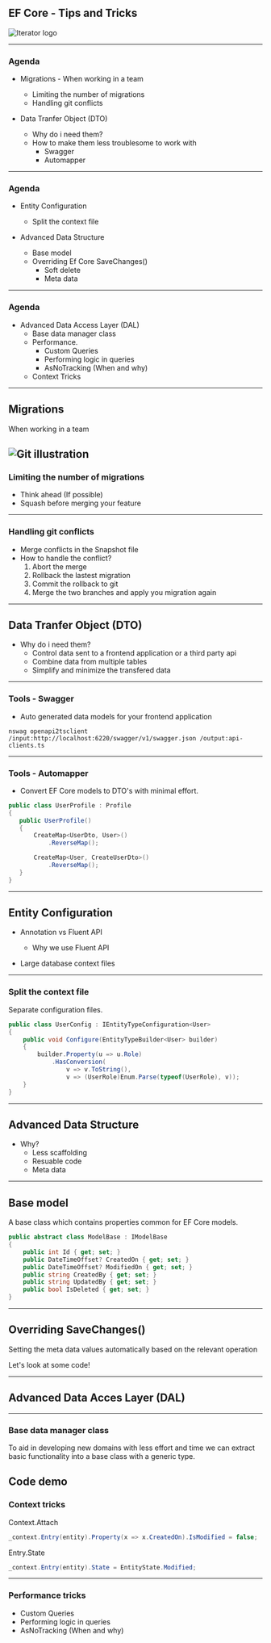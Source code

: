 <!-- .slide: data-background="#003d73" -->
## EF Core - Tips and Tricks


![Iterator logo](./img/iteratorLogo.png "Iterator logo")  <!-- .element style="width: 300px;" -->


----

### Agenda
* Migrations - When working in a team
    * Limiting the number of migrations
    * Handling git conflicts
  
* Data Tranfer Object (DTO)
    * Why do i need them?
    * How to make them less troublesome to work with
        * Swagger
        * Automapper

----

### Agenda 

* Entity Configuration
    * Split the context file

* Advanced Data Structure 
    * Base model
    * Overriding Ef Core SaveChanges()
        * Soft delete
        * Meta data

----

### Agenda

* Advanced Data Access Layer (DAL)
    * Base data manager class
    * Performance.
        * Custom Queries
        * Performing logic in queries
        * AsNoTracking (When and why)
    * Context Tricks

---


## Migrations 

When working in a team

![Git illustration](./img/git.png "Git illustration")  <!-- .element style="width: 800px;" -->
----

### Limiting the number of migrations

* Think ahead (If possible)
* Squash before merging your feature

----

### Handling git conflicts

* Merge conflicts in the Snapshot file
* How to handle the conflict?
    1. Abort the merge
    2. Rollback the lastest migration
    3. Commit the rollback to git
    4. Merge the two branches and apply you migration again
---


## Data Tranfer Object (DTO)

* Why do i need them?
  * Control data sent to a frontend application or a third party api
  * Combine data from multiple tables
  * Simplify and minimize the transfered data

----

### Tools - Swagger
 * Auto generated data models for your frontend application


```text
nswag openapi2tsclient /input:http://localhost:6220/swagger/v1/swagger.json /output:api-clients.ts
```
<!-- .element style="font-size: 16px;" -->

----

### Tools - Automapper
* Convert EF Core models to DTO's with minimal effort.

 ```csharp 
 public class UserProfile : Profile
{
    public UserProfile()
    {
        CreateMap<UserDto, User>()
            .ReverseMap();

        CreateMap<User, CreateUserDto>()
            .ReverseMap();
    }
}
  ```

---

## Entity Configuration
* Annotation vs Fluent API
  * Why we use Fluent API

* Large database context files 
----

### Split the context file
Separate configuration files. <!-- .element style="text-align: left;" -->

```csharp
public class UserConfig : IEntityTypeConfiguration<User>
{
    public void Configure(EntityTypeBuilder<User> builder)
    {
        builder.Property(u => u.Role)
            .HasConversion(
                v => v.ToString(),
                v => (UserRole)Enum.Parse(typeof(UserRole), v));
    }
}
```

---

## Advanced Data Structure
* Why?
  * Less scaffolding
  * Resuable code
  * Meta data

<!-- .element style="display: flex;" -->
----

## Base model

A base class which contains properties common for EF Core models. <!-- .element style="font-size: 24px;" -->
```csharp
public abstract class ModelBase : IModelBase
{
    public int Id { get; set; }
    public DateTimeOffset? CreatedOn { get; set; }
    public DateTimeOffset? ModifiedOn { get; set; }
    public string CreatedBy { get; set; }
    public string UpdatedBy { get; set; }
    public bool IsDeleted { get; set; }
}
```
----

## Overriding SaveChanges()

Setting the meta data values automatically based on the relevant operation <!-- .element style="font-size: 24px;" -->

Let's look at some code!

---

## Advanced Data Acces Layer (DAL)

----

### Base data manager class
To aid in developing new domains with less effort and time we can extract basic functionality into a base class with a generic type.

Code demo
----

### Context tricks
Context.Attach <!-- .element style="text-align: left;" -->

```csharp
_context.Entry(entity).Property(x => x.CreatedOn).IsModified = false;
```
<!-- .element style="font-size: 16px;" -->

Entry.State <!-- .element style="text-align: left;" -->

```csharp
_context.Entry(entity).State = EntityState.Modified;
```

<!-- .element style="font-size: 16px;" -->
----

### Performance tricks
* Custom Queries
* Performing logic in queries
* AsNoTracking (When and why)
